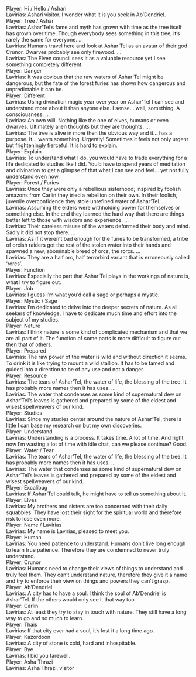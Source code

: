Player: Hi / Hello / Ashari  
Lavirias: Ashari visitor. I wonder what it is you seek in Ab’Dendriel.  
Player: Tree / Ashar  
Lavirias: Ashar’Tel’s fame and myth has grown with time as the tree itself has grown over time. Though everybody sees something in this tree, it’s rarely the same for everyone. …  
Lavirias: Humans travel here and look at Ashar’Tel as an avatar of their god Crunor. Dwarves probably see only firewood. …  
Lavirias: The Elven council sees it as a valuable resource yet I see something completely different.  
Player: Danger  
Lavirias: It was obvious that the raw waters of Ashar’Tel might be dangerous, but the fate of the forest furies has shown how dangerous and unpredictable it can be.  
Player: Different  
Lavirias: Using divination magic year over year on Ashar’Tel I can see and understand more about it than anyone else. I sense… well, something. A consciousness. …  
Lavirias: An own will. Nothing like the one of elves, humans or even dwarves. Ultimately alien thoughts but they are thoughts. …  
Lavirias: The tree is alive in more then the obvious way and it… has a purpose. It… wants something. Urgently! Sometimes it feels not only urgent but frighteningly fierceful. It is hard to explain.  
Player: Explain  
Lavirias: To understand what I do, you would have to trade everything for a life dedicated to studies like I did. You’d have to spend years of meditation and divination to get a glimpse of that what I can see and feel… yet not fully understand even now.  
Player: Forest / Furies  
Lavirias: Once they were only a rebellious sisterhood; inspired by foolish amazons from Carlin they tried a rebellion on their own. In their foolish, juvenile overconfidence they stole unrefined water of Ashar’Tel. …  
Lavirias: Assuming the elders were withholding power for themselves or something else. In the end they learned the hard way that there are things better left to those with wisdom and experience. …  
Lavirias: Their careless misuse of the waters deformed their body and mind. Sadly it did not stop there. …  
Lavirias: As if it weren’t bad enough for the furies to be transformed, a tribe of orcish raiders got the rest of the stolen water into their hands and spawned a new, abominable breed of orcs, the rorcs. …  
Lavirias: They are a half orc, half terrorbird variant that is erroneously called ‘rorcs’.  
Player: Function  
Lavirias: Especially the part that Ashar’Tel plays in the workings of nature is, what I try to figure out.  
Player: Job  
Lavirias: I guess I’m what you’d call a sage or perhaps a mystic.  
Player: Mystic / Sage  
Lavirias: I’m dedicated to delve into the deeper secrets of nature. As all seekers of knowledge, I have to dedicate much time and effort into the subject of my studies.  
Player: Nature  
Lavirias: I think nature is some kind of complicated mechanism and that we are all part of it. The function of some parts is more difficult to figure out then that of others.  
Player: Prepared  
Lavirias: The raw power of the water is wild and without direction it seems. To drink it is like trying to mount a wild stallion. It has to be tamed and guided into a direction to be of any use and not a danger.  
Player: Resource  
Lavirias: The tears of Ashar’Tel, the water of life, the blessing of the tree. It has probably more names then it has uses. …  
Lavirias: The water that condenses as some kind of supernatural dew on Ashar’Tel’s leaves is gathered and prepared by some of the eldest and wisest spellweavers of our kind.  
Player: Studies  
Lavirias: Since my studies center around the nature of Ashar’Tel, there is little I can base my research on but my own discoveries.  
Player: Understand  
Lavirias: Understanding is a process. It takes time. A lot of time. And right now I’m wasting a lot of time with idle chat, can we please continue? Good.  
Player: Water / Tear  
Lavirias: The tears of Ashar’Tel, the water of life, the blessing of the tree. It has probably more names then it has uses. …  
Lavirias: The water that condenses as some kind of supernatural dew on Ashar’Tel’s leaves is gathered and prepared by some of the eldest and wisest spellweavers of our kind.  
Player: Excalibug  
Lavirias: If Ashar’Tel could talk, he might have to tell us something about it.  
Player: Elves  
Lavirias: My brothers and sisters are too concerned with their daily squabbles. They have lost their sight for the spiritual world and therefore risk to lose even more.  
Player: Name / Lavirias  
Lavirias: My name is Lavirias, pleased to meet you.  
Player: Human  
Lavirias: You need patience to understand. Humans don’t live long enough to learn true patience. Therefore they are condemned to never truly understand.  
Player: Crunor  
Lavirias: Humans need to change their views of things to understand and truly feel them. They can’t understand nature, therefore they give it a name and try to enforce their view on things and powers they can’t grasp.  
Player: Ab’Dendriel  
Lavirias: A city has to have a soul. I think the soul of Ab’Dendriel is Ashar’Tel. If the others would only see it that way too.  
Player: Carlin  
Lavirias: At least they try to stay in touch with nature. They still have a long way to go and so much to learn.  
Player: Thais  
Lavirias: If that city ever had a soul, it’s lost it a long time ago.  
Player: Kazordoon  
Lavirias: A city of stone is cold, hard and inhospitable.  
Player: Bye  
Lavirias: I bid you farewell.  
Player: Asha Thrazi  
Lavirias: Asha Thrazi, visitor  
